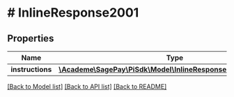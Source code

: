 # # InlineResponse2001

## Properties

Name | Type | Description | Notes
------------ | ------------- | ------------- | -------------
**instructions** | [**\Academe\SagePay\PiSdk\Model\InlineResponse2001Instructions[]**](InlineResponse2001Instructions.md) |  | [optional] 

[[Back to Model list]](../../README.md#documentation-for-models) [[Back to API list]](../../README.md#documentation-for-api-endpoints) [[Back to README]](../../README.md)


